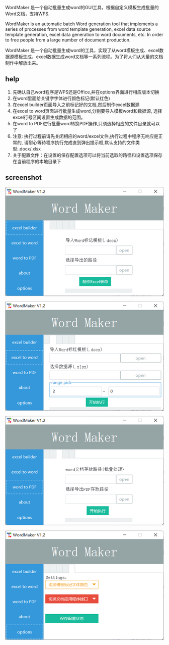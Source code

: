 

WordMaker 是一个自动批量生成word的GUI工具，根据自定义模板生成批量的Word文档，支持WPS.

WordMaker is an automatic batch Word generation tool that implements a series of processes from word template generation, excel data source template generation, excel data generation to word documents, etc. In order to free people from a large number of document production.

WordMaker 是一个自动批量生成word的工具，实现了从word模板生成、excel数据源模板生成、excel数据生成word文档等一系列流程。为了将人们从大量的文档制作中解放出来。



## help

1) 先确认自己word程序是WPS还是Office,并在options界面进行相应版本切换
2) 在word里面给关键字字体进行颜色标记(默认红色)
3) 在excel builder页面导入之前标记好的文档,然后制作excel数据源
4) 在excel to word页面进行批量生成word,分别要导入模板word和数据源,   选择excel行号区间设置生成数据的范围。
5) 在word to PDF进行批量word转换PDF操作,只须选择相应的文件目录就可以了
6) 注意: 执行过程前请先关闭相应的word/excel文件,执行过程中程序无响应是正常的,   请耐心等待程序执行完成直到弹出提示框,默认支持的文件类型:.docx/.xlsx
7) 关于配置文件：在设置的保存配置选项可以将当前选取的路径和设置选项保存在当前程序的本地目录下



## screenshot

![image-20230604115254357](READMEPics/image-20230604115254357.png)

![image-20230604115302991](READMEPics/image-20230604115302991.png)

![image-20230604115310869](READMEPics/image-20230604115310869.png)

![image-20230604115320740](READMEPics/image-20230604115320740.png)

